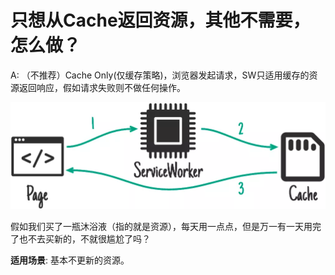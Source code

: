 # 只想从Cache返回资源，其他不需要，怎么做？

A: （不推荐）Cache Only\(仅缓存策略\)，浏览器发起请求，SW只适用缓存的资源返回响应，假如请求失败则不做任何操作。

![Image](../../.gitbook/assets/cacheonly.png)

假如我们买了一瓶沐浴液（指的就是资源），每天用一点点，但是万一有一天用完了也不去买新的，不就很尴尬了吗？

**适用场景**: 基本不更新的资源。

